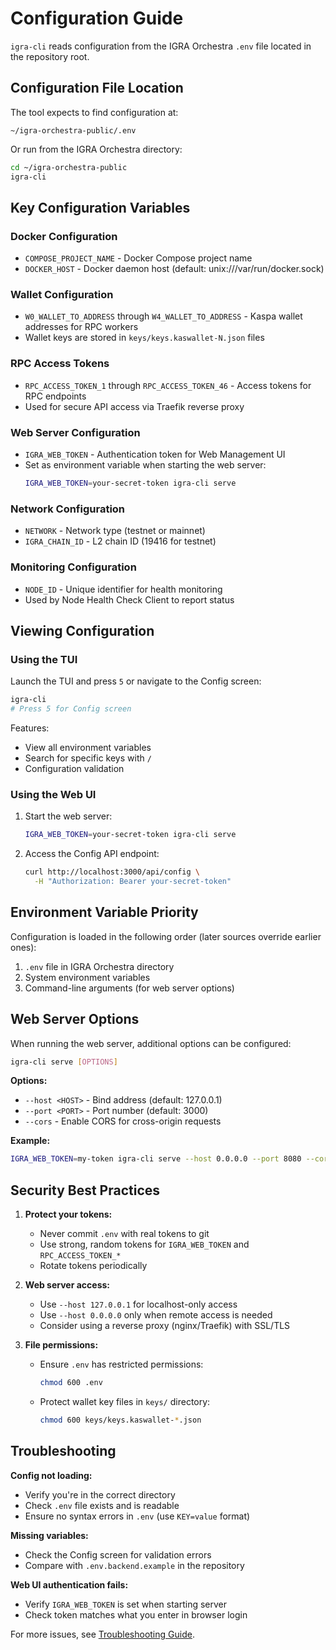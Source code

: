 # Configuration Guide

`igra-cli` reads configuration from the IGRA Orchestra `.env` file located in the repository root.

## Configuration File Location

The tool expects to find configuration at:
```
~/igra-orchestra-public/.env
```

Or run from the IGRA Orchestra directory:
```bash
cd ~/igra-orchestra-public
igra-cli
```

## Key Configuration Variables

### Docker Configuration
- `COMPOSE_PROJECT_NAME` - Docker Compose project name
- `DOCKER_HOST` - Docker daemon host (default: unix:///var/run/docker.sock)

### Wallet Configuration
- `W0_WALLET_TO_ADDRESS` through `W4_WALLET_TO_ADDRESS` - Kaspa wallet addresses for RPC workers
- Wallet keys are stored in `keys/keys.kaswallet-N.json` files

### RPC Access Tokens
- `RPC_ACCESS_TOKEN_1` through `RPC_ACCESS_TOKEN_46` - Access tokens for RPC endpoints
- Used for secure API access via Traefik reverse proxy

### Web Server Configuration
- `IGRA_WEB_TOKEN` - Authentication token for Web Management UI
- Set as environment variable when starting the web server:
  ```bash
  IGRA_WEB_TOKEN=your-secret-token igra-cli serve
  ```

### Network Configuration
- `NETWORK` - Network type (testnet or mainnet)
- `IGRA_CHAIN_ID` - L2 chain ID (19416 for testnet)

### Monitoring Configuration
- `NODE_ID` - Unique identifier for health monitoring
- Used by Node Health Check Client to report status

## Viewing Configuration

### Using the TUI

Launch the TUI and press `5` or navigate to the Config screen:
```bash
igra-cli
# Press 5 for Config screen
```

Features:
- View all environment variables
- Search for specific keys with `/`
- Configuration validation

### Using the Web UI

1. Start the web server:
   ```bash
   IGRA_WEB_TOKEN=your-secret-token igra-cli serve
   ```

2. Access the Config API endpoint:
   ```bash
   curl http://localhost:3000/api/config \
     -H "Authorization: Bearer your-secret-token"
   ```

## Environment Variable Priority

Configuration is loaded in the following order (later sources override earlier ones):

1. `.env` file in IGRA Orchestra directory
2. System environment variables
3. Command-line arguments (for web server options)

## Web Server Options

When running the web server, additional options can be configured:

```bash
igra-cli serve [OPTIONS]
```

**Options:**
- `--host <HOST>` - Bind address (default: 127.0.0.1)
- `--port <PORT>` - Port number (default: 3000)
- `--cors` - Enable CORS for cross-origin requests

**Example:**
```bash
IGRA_WEB_TOKEN=my-token igra-cli serve --host 0.0.0.0 --port 8080 --cors
```

## Security Best Practices

1. **Protect your tokens:**
   - Never commit `.env` with real tokens to git
   - Use strong, random tokens for `IGRA_WEB_TOKEN` and `RPC_ACCESS_TOKEN_*`
   - Rotate tokens periodically

2. **Web server access:**
   - Use `--host 127.0.0.1` for localhost-only access
   - Use `--host 0.0.0.0` only when remote access is needed
   - Consider using a reverse proxy (nginx/Traefik) with SSL/TLS

3. **File permissions:**
   - Ensure `.env` has restricted permissions:
     ```bash
     chmod 600 .env
     ```
   - Protect wallet key files in `keys/` directory:
     ```bash
     chmod 600 keys/keys.kaswallet-*.json
     ```

## Troubleshooting

**Config not loading:**
- Verify you're in the correct directory
- Check `.env` file exists and is readable
- Ensure no syntax errors in `.env` (use `KEY=value` format)

**Missing variables:**
- Check the Config screen for validation errors
- Compare with `.env.backend.example` in the repository

**Web UI authentication fails:**
- Verify `IGRA_WEB_TOKEN` is set when starting server
- Check token matches what you enter in browser login

For more issues, see [Troubleshooting Guide](troubleshooting.md).
